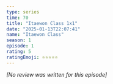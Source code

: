 ```yaml
---
type: series
time: 70
title: "Itaewon Class 1x1"
date: "2025-01-13T22:07:41"
name: "Itaewon Class"
season: 1
episode: 1
rating: 5
ratingEmoji: ⭐️⭐️⭐️⭐️⭐️
---
```


*[No review was written for this episode]*
